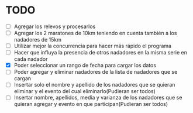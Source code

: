 # TODO

- [ ] Agregar los relevos y procesarlos
- [ ] Agregar los 2 maratones de 10km teniendo en cuenta también a los nadadores de 15km
- [ ] Utilizar mejor la concurrencia para hacer más rápido el programa
- [ ] Hacer que influya la presencia de otros nadadores en la misma serie en cada nadador
- [X] Poder seleccionar un rango de fecha para cargar los datos
- [ ] Poder agregar y eliminar nadadores de la lista de nadadores que se cargan
- [ ] Insertar solo el nombre y apellido de los nadadores que se quieran eliminar y el evento del cual eliminarlo(Pudieran ser todos)
- [ ] Insertar nombre, apellidos, media y varianza de los nadadores que se quieran agregar y evento en que participan(Pudieran ser todos)
